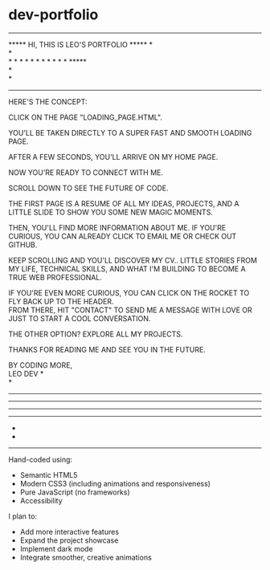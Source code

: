 # dev-portfolio
****************************************
***** HI, THIS IS LEO'S PORTFOLIO *****   *    
                                          *    
                                      *   *   *
                                      *   *   *
                                    * * * * * 
                                      *****  
                                          *    
                                          *                   
**************************************************************************************************************************************************************************************************************************************
HERE'S THE CONCEPT:

CLICK ON THE PAGE "LOADING_PAGE.HTML".

YOU'LL BE TAKEN DIRECTLY TO A SUPER FAST AND SMOOTH LOADING PAGE.

AFTER A FEW SECONDS, YOU'LL ARRIVE ON MY HOME PAGE.

NOW YOU'RE READY TO CONNECT WITH ME.

SCROLL DOWN TO SEE THE FUTURE OF CODE.
 
THE FIRST PAGE IS A RESUME OF ALL MY IDEAS, PROJECTS, AND A LITTLE SLIDE TO SHOW YOU SOME NEW MAGIC MOMENTS.

THEN, YOU'LL FIND MORE INFORMATION ABOUT ME.
IF YOU'RE CURIOUS, YOU CAN ALREADY CLICK TO EMAIL ME OR CHECK OUT GITHUB.

KEEP SCROLLING AND YOU'LL DISCOVER MY CV.. LITTLE STORIES FROM MY LIFE, TECHNICAL SKILLS, AND WHAT I'M BUILDING TO BECOME A TRUE WEB PROFESSIONAL.

IF YOU'RE EVEN MORE CURIOUS, YOU CAN CLICK ON THE ROCKET TO FLY BACK UP TO THE HEADER.  
FROM THERE, HIT "CONTACT" TO SEND ME A MESSAGE WITH LOVE OR JUST TO START A COOL CONVERSATION.

THE OTHER OPTION? EXPLORE ALL MY PROJECTS.

THANKS FOR READING ME AND SEE YOU IN THE FUTURE.

BY CODING MORE,  
LEO DEV
     *    
     *    
 *   *   *
 *   *   *
 * * * * *
   *****  
  *    
  *
**************************************************************************************************************************************************************************************************************************************
Hand-coded using:
- Semantic HTML5
- Modern CSS3 (including animations and responsiveness)
- Pure JavaScript (no frameworks)
- Accessibility


I plan to:
- Add more interactive features
- Expand the project showcase
- Implement dark mode
- Integrate smoother, creative animations
